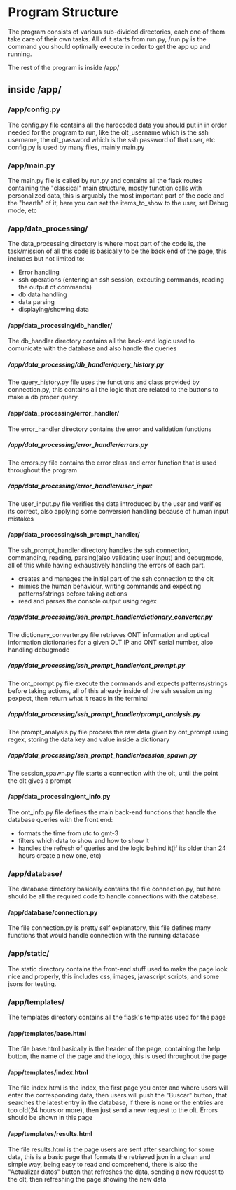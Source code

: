 # Program Structure

The program consists of various sub-divided directories, each one of them take care of their own tasks. All of it starts from run.py, /run.py is the command you should optimally execute in order to get the app up and running.

The rest of the program is inside /app/

## inside /app/

### /app/config.py

The config.py file contains all the hardcoded data you should put in in order needed for the program to run, like the olt_username which is the ssh username, the olt_password which is the ssh password of that user, etc
config.py is used by many files, mainly main.py

### /app/main.py

The main.py file is called by run.py and contains all the flask routes containing the "classical" main structure, mostly function calls with personalized data, this is arguably the most important part of the code and the "hearth" of it, here you can set the items_to_show to the user, set Debug mode, etc

### /app/data_processing/

The data_processing directory is where most part of the code is, the task/mission of all this code is basically 
to be the back end of the page, this includes but not limited to:

* Error handling
* ssh operations (entering an ssh session, executing commands, reading the output of commands)
* db data handling
* data parsing
* displaying/showing data

#### /app/data_processing/db_handler/

The db_handler directory contains all the back-end logic used to comunicate with the database and also handle the queries

##### /app/data_processing/db_handler/query_history.py

The query_history.py file uses the functions and class provided by connection.py, this contains all the logic that are related to the buttons to make a db proper query.

#### /app/data_processing/error_handler/

The error_handler directory contains the error and validation functions

##### /app/data_processing/error_handler/errors.py

The errors.py file contains the error class and error function that is used throughout the program

##### /app/data_processing/error_handler/user_input

The user_input.py file verifies the data introduced by the user and verifies its correct, also applying some conversion handling because of human input mistakes

#### /app/data_processing/ssh_prompt_handler/

The ssh_prompt_handler directory handles the ssh connection, commanding, reading, parsing(also validating user input) and debugmode, all of this while having exhaustively handling the errors of each part.

* creates and manages the initial part of the ssh connection to the olt
* mimics the human behaviour, writing commands and expecting patterns/strings before taking actions
* read and parses the console output using regex

##### /app/data_processing/ssh_prompt_handler/dictionary_converter.py

The dictionary_converter.py file retrieves ONT information and optical information dictionaries for a given OLT IP and ONT serial number, also handling debugmode

##### /app/data_processing/ssh_prompt_handler/ont_prompt.py

The ont_prompt.py file execute the commands and expects patterns/strings before taking actions, all of this already inside of the ssh session using pexpect, then return what it reads in the terminal

##### /app/data_processing/ssh_prompt_handler/prompt_analysis.py

The prompt_analysis.py file process the raw data given by ont_prompt using regex, storing the data key and value inside a dictionary

##### /app/data_processing/ssh_prompt_handler/session_spawn.py

The session_spawn.py file starts a connection with the olt, until the point the olt gives a prompt

#### /app/data_processing/ont_info.py

The ont_info.py file defines the main back-end functions that handle the database queries with the front end:

* formats the time from utc to gmt-3
* filters which data to show and how to show it
* handles the refresh of queries and the logic behind it(if its older than 24 hours create a new one, etc)

### /app/database/

The database directory basically contains the file connection.py, but here should be all the required code to handle connections with the database.

#### /app/database/connection.py

The file connection.py is pretty self explanatory, this file defines many functions that would handle connection with the running database

### /app/static/

The static directory contains the front-end stuff used to make the page look nice and properly, this includes css, images, javascript scripts, and some jsons for testing.

### /app/templates/

The templates directory contains all the flask's templates used for the page

#### /app/templates/base.html

The file base.html basically is the header of the page, containing the help button, the name of the page and the logo, this is used throughout the page

#### /app/templates/index.html

The file index.html is the index, the first page you enter and where users will enter the corresponding data, then users will push the "Buscar" button, that searches the latest entry in the database, if there is none or the entries are too old(24 hours or more), then just send a new request to the olt. Errors should be shown in this page

#### /app/templates/results.html

The file results.html is the page users are sent after searching for some data, this is a basic page that formats the retrieved json in a clean and simple way, being easy to read and comprehend, there is also the "Actualizar datos" button that refreshes the data, sending a new request to the olt, then refreshing the page showing the new data

